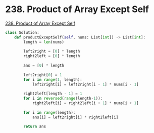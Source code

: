 # 238. Product of Array Except Self

[238. Product of Array Except Self](https://leetcode.com/problems/product-of-array-except-self/)

```python
class Solution:
    def productExceptSelf(self, nums: List[int]) -> List[int]:
        length = len(nums)
        
        left2right = [0] * length
        right2left = [0] * length
        
        ans = [0] * length
        
        left2right[0] = 1
        for i in range(1, length):
            left2right[i] = left2right[i - 1] * nums[i - 1]
        
        right2left[length - 1] = 1
        for i in reversed(range(length-1)):
            right2left[i] = right2left[i + 1] * nums[i + 1]
        
        for i in range(length):
            ans[i] = left2right[i] * right2left[i]
        
        return ans
```



